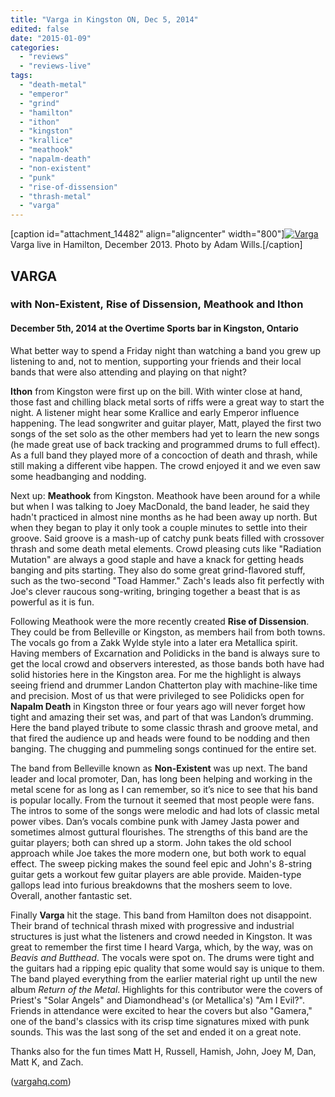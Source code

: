```yaml
---
title: "Varga in Kingston ON, Dec 5, 2014"
edited: false
date: "2015-01-09"
categories:
  - "reviews"
  - "reviews-live"
tags:
  - "death-metal"
  - "emperor"
  - "grind"
  - "hamilton"
  - "ithon"
  - "kingston"
  - "krallice"
  - "meathook"
  - "napalm-death"
  - "non-existent"
  - "punk"
  - "rise-of-dissension"
  - "thrash-metal"
  - "varga"
---
```


\[caption id="attachment\_14482" align="aligncenter" width="800"\][![Varga](https://hellbound.ca/wp-content/uploads/2013/12/Varga-01.jpg)](https://hellbound.ca/wp-content/uploads/2013/12/Varga-01.jpg) Varga live in Hamilton, December 2013. Photo by Adam Wills.\[/caption\]

## VARGA

### with Non-Existent, Rise of Dissension, Meathook and Ithon

#### December 5th, 2014 at the Overtime Sports bar in Kingston, Ontario

What better way to spend a Friday night than watching a band you grew up listening to and, not to mention, supporting your friends and their local bands that were also attending and playing on that night?

**Ithon** from Kingston were first up on the bill. With winter close at hand, those fast and chilling black metal sorts of riffs were a great way to start the night. A listener might hear some Krallice and early Emperor influence happening. The lead songwriter and guitar player, Matt, played the first two songs of the set solo as the other members had yet to learn the new songs (he made great use of back tracking and programmed drums to full effect). As a full band they played more of a concoction of death and thrash, while still making a different vibe happen. The crowd enjoyed it and we even saw some headbanging and nodding.

Next up: **Meathook** from Kingston. Meathook have been around for a while but when I was talking to Joey MacDonald, the band leader, he said they hadn't practiced in almost nine months as he had been away up north. But when they began to play it only took a couple minutes to settle into their groove. Said groove is a mash-up of catchy punk beats filled with crossover thrash and some death metal elements. Crowd pleasing cuts like "Radiation Mutation" are always a good staple and have a knack for getting heads banging and pits starting. They also do some great grind-flavored stuff, such as the two-second "Toad Hammer." Zach's leads also fit perfectly with Joe's clever raucous song-writing, bringing together a beast that is as powerful as it is fun.

Following Meathook were the more recently created **Rise of Dissension**. They could be from Belleville or Kingston, as members hail from both towns. The vocals go from a Zakk Wylde style into a later era Metallica spirit. Having members of Excarnation and Polidicks in the band is always sure to get the local crowd and observers interested, as those bands both have had solid histories here in the Kingston area. For me the highlight is always seeing friend and drummer Landon Chatterton play with machine-like time and precision. Most of us that were privileged to see Polidicks open for **Napalm Death** in Kingston three or four years ago will never forget how tight and amazing their set was, and part of that was Landon’s drumming. Here the band played tribute to some classic thrash and groove metal, and that fired the audience up and heads were found to be nodding and then banging. The chugging and pummeling songs continued for the entire set.

The band from Belleville known as **Non-Existent** was up next. The band leader and local promoter, Dan, has long been helping and working in the metal scene for as long as I can remember, so it’s nice to see that his band is popular locally. From the turnout it seemed that most people were fans. The intros to some of the songs were melodic and had lots of classic metal power vibes. Dan’s vocals combine punk with Jamey Jasta power and sometimes almost guttural flourishes. The strengths of this band are the guitar players; both can shred up a storm. John takes the old school approach while Joe takes the more modern one, but both work to equal effect. The sweep picking makes the sound feel epic and John's 8-string guitar gets a workout few guitar players are able provide. Maiden-type gallops lead into furious breakdowns that the moshers seem to love. Overall, another fantastic set.

Finally **Varga** hit the stage. This band from Hamilton does not disappoint. Their brand of technical thrash mixed with progressive and industrial structures is just what the listeners and crowd needed in Kingston. It was great to remember the first time I heard Varga, which, by the way, was on _Beavis and Butthead_. The vocals were spot on. The drums were tight and the guitars had a ripping epic quality that some would say is unique to them. The band played everything from the earlier material right up until the new album _Return of the Metal_. Highlights for this contributor were the covers of Priest's "Solar Angels" and Diamondhead's (or Metallica's) "Am I Evil?". Friends in attendance were excited to hear the covers but also "Gamera," one of the band's classics with its crisp time signatures mixed with punk sounds. This was the last song of the set and ended it on a great note.

Thanks also for the fun times Matt H, Russell, Hamish, John, Joey M, Dan, Matt K, and Zach.

([vargahq.com](http://vargahq.com/))
